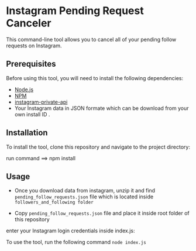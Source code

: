 
# Instagram Pending Request Canceler

This command-line tool allows you to cancel all of your pending follow requests on Instagram.

## Prerequisites
Before using this tool, you will need to install the following dependencies:

- [Node.js](https://nodejs.org/)
- [NPM](https://www.npmjs.com/)
- [instagram-private-api](https://www.npmjs.com/package/instagram-private-api)
- Your Instagram data in JSON formate which can be download from your own install ID .

## Installation
To install the tool, clone this repository and navigate to the project directory:

run command ==> npm install


## Usage

- Once you download data from instagram, unzip it and find `pending_follow_requests.json` file which is located inside `followers_and_following folder`

- Copy `pending_follow_requests.json` file and place it inside root folder of this repository

 enter your Instagram login credentials inside index.js:

 To use the tool, run the following command `node index.js`

